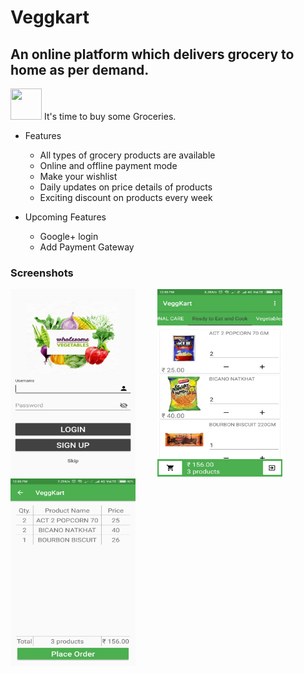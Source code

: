 # Veggkart
## An online platform which delivers grocery to home as per demand.
<img src="http://www.free-icons-download.net/images/shopping-cart-logo-icon-74183.png" width="50" height="50"/> It's time to buy some Groceries.

+ Features
  - All types of grocery products are available
  - Online and offline payment mode
  - Make your wishlist
  - Daily updates on price details of products
  - Exciting discount on products every week
  
+ Upcoming Features
  - Google+ login 
  - Add Payment Gateway
 
 
 ### Screenshots
<img src="https://raw.githubusercontent.com/Dex1019/Veggkart/master/screenshot/1.png" width="200" height="300"/>&nbsp;&nbsp; &nbsp;&nbsp; &nbsp;&nbsp; <img src="https://raw.githubusercontent.com/Dex1019/Veggkart/master/screenshot/2.png" width="200" height="300"/>&nbsp;&nbsp; &nbsp;&nbsp; &nbsp;&nbsp;
<img src="https://raw.githubusercontent.com/Dex1019/Veggkart/master/screenshot/3.png" width="200" height="300"/>

